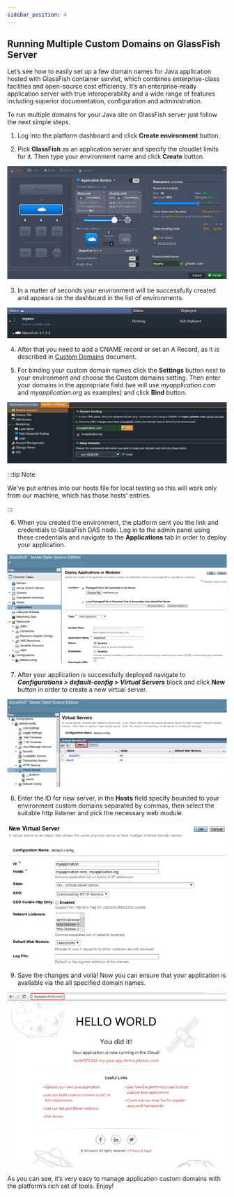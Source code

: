 ```yaml
---
sidebar_position: 4
---
```


## Running Multiple Custom Domains on GlassFish Server

Let’s see how to easily set up a few domain names for Java application hosted with GlassFish container servlet, which combines enterprise-class facilities and open-source cost efficiency. It’s an enterprise-ready application server with true interoperability and a wide range of features including superior documentation, configuration and administration.

To run multiple domains for your Java site on GlassFish server just follow the next simple steps.

1. Log into the platform dashboard and click **Create environment** button.

2. Pick **GlassFish** as an application server and specify the cloudlet limits for it. Then type your environment name and click **Create** button.

<div style={{
    display:'flex',
    justifyContent: 'center',
    margin: '0 0 1rem 0'
}}>

![Locale Dropdown](./img/MultipleDomainsForGlassFish/01-environment-wizard.png)

</div>

3. In a matter of seconds your environment will be successfully created and appears on the dashboard in the list of environments.

<div style={{
    display:'flex',
    justifyContent: 'center',
    margin: '0 0 1rem 0'
}}>

![Locale Dropdown](./img/MultipleDomainsForGlassFish/02-glassfish-environment-created.png)

</div>

4. After that you need to add a CNAME record or set an A Record, as it is described in [Custom Domains](/docs/ApplicationSetting/Domain%20Name%20Management/Custom%20Domain%20Name) document.

5. For binding your custom domain names click the **Settings** button next to your environment and choose the Custom domains setting. Then enter your domains in the appropriate field (we will use _myapplication.com_ and _myapplication.org_ as examples) and click **Bind** button.

<div style={{
    display:'flex',
    justifyContent: 'center',
    margin: '0 0 1rem 0'
}}>

![Locale Dropdown](./img/MultipleDomainsForGlassFish/03-bind-environment-domains.png)

</div>

:::tip Note

We’ve put entries into our hosts file for local testing so this will work only from our machine, which has those hosts' entries.

:::

6. When you created the environment, the platform sent you the link and credentials to GlassFish DAS node. Log in to the admin panel using these credentials and navigate to the **Applications** tab in order to deploy your application.

<div style={{
    display:'flex',
    justifyContent: 'center',
    margin: '0 0 1rem 0'
}}>

![Locale Dropdown](./img/MultipleDomainsForGlassFish/04-glassfish-admin-panel-applications.png)

</div>

7. After your application is successfully deployed navigate to **_Configurations > default-config > Virtual Servers_** block and click **New** button in order to create a new virtual server.

<div style={{
    display:'flex',
    justifyContent: 'center',
    margin: '0 0 1rem 0'
}}>

![Locale Dropdown](./img/MultipleDomainsForGlassFish/05-glassfish-admin-panel-virtual-servers.png)

</div>

8. Enter the ID for new server, in the **Hosts** field specify bounded to your environment custom domains separated by commas, then select the suitable http listener and pick the necessary web module.

<div style={{
    display:'flex',
    justifyContent: 'center',
    margin: '0 0 1rem 0'
}}>

![Locale Dropdown](./img/MultipleDomainsForGlassFish/06-glassfish-new-virtual-server.png)

</div>

9. Save the changes and voilà! Now you can ensure that your application is available via the all specified domain names.

<div style={{
    display:'flex',
    justifyContent: 'center',
    margin: '0 0 1rem 0'
}}>

![Locale Dropdown](./img/MultipleDomainsForGlassFish/07-glassfish-multiple-domain-names.png)

</div>

As you can see, it’s very easy to manage application custom domains with the platform’s rich set of tools. Enjoy!
